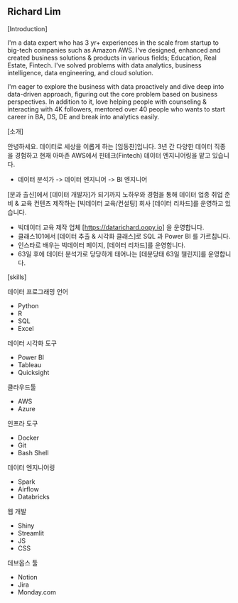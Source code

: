 ## Richard Lim

[Introduction]

I'm a data expert who has 3 yr+ experiences in the scale from startup to big-tech companies such as Amazon AWS. I've designed, enhanced and created business solutions & products in various fields; Education, Real Estate, Fintech. I've solved problems with data analytics, business intelligence, data engineering, and cloud solution.

I'm eager to explore the business with data proactively and dive deep into data-driven approach, figuring out the core problem based on business perspectives. In addition to it, love helping people with counseling & interacting with 4K followers, mentored over 40 people who wants to start career in BA, DS, DE and break into analytics easily.

[소개]

안녕하세요. 데이터로 세상을 이롭게 하는 [임동찬]입니다.
3년 간 다양한 데이터 직종을 경험하고 현재 아마존 AWS에서 핀테크(Fintech) 데이터 엔지니어링을 맡고 있습니다.

- 데이터 분석가 -> 데이터 엔지니어 -> BI 엔지니어

[문과 출신]에서 [데이터 개발자]가 되기까지 노하우와 경험을 통해 데이터 업종 취업 준비 & 교육 컨텐츠 제작하는 
[빅데이터 교육/컨설팅] 회사 [데이터 리차드]를 운영하고 있습니다.

- 빅데이터 교육 제작 업체 [https://datarichard.oopy.io] 을 운영합니다. 
- 클래스101에서 [데이터 추출 & 시각화 클래스]로 SQL 과 Power BI 를 가르칩니다.
- 인스타로 배우는 빅데이터 페이지, [데이터 리차드]를 운영합니다.
- 63일 후에 데이터 분석가로 당당하게 태어나는 [데분당태 63일 챌린지]를 운영합니다.

[skills]

데이터 프로그래밍 언어
- Python
- R
- SQL
- Excel

데이터 시각화 도구
- Power BI
- Tableau
- Quicksight

클라우드툴
- AWS
- Azure

인프라 도구
- Docker
- Git
- Bash Shell

데이터 엔지니어링
- Spark
- Airflow
- Databricks

웹 개발
- Shiny
- Streamlit
- JS
- CSS

데브옵스 툴
- Notion
- Jira
- Monday.com
